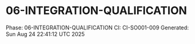 # 06-INTEGRATION-QUALIFICATION
Phase: 06-INTEGRATION-QUALIFICATION
CI: CI-SO001-009
Generated: Sun Aug 24 22:41:12 UTC 2025
